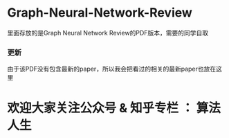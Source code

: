 # Graph-Neural-Network-Review
  里面存放的是Graph Neural Network Review的PDF版本，需要的同学自取
### 更新
  由于该PDF没有包含最新的paper，所以我会把看过的相关的最新paper也放在这里
  
# 欢迎大家关注公众号 & 知乎专栏 ： 算法人生
